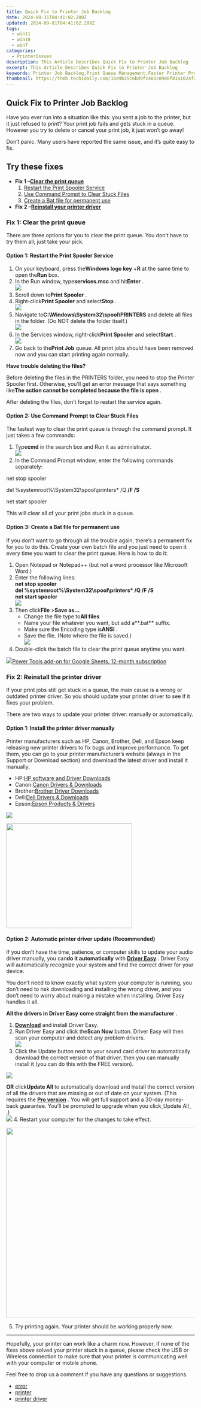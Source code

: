 ```yaml
---
title: Quick Fix to Printer Job Backlog
date: 2024-08-31T04:41:02.208Z
updated: 2024-09-01T04:41:02.208Z
tags:
  - win11
  - win10
  - win7
categories:
  - PrinterIssues
description: This Article Describes Quick Fix to Printer Job Backlog
excerpt: This Article Describes Quick Fix to Printer Job Backlog
keywords: Printer Job Backlog,Print Queue Management,Faster Printer Processing,Printer Performance Optimization,Print Backlog Solutions,Reduce Print Job Delays,Printer Backlog Reduction Tips
thumbnail: https://thmb.techidaily.com/16a9b35c6bd9fc401c0908fd1a1024fa5ae9f4d4fbf37f1eb35abe3fab424ae1.jpg
---
```


## Quick Fix to Printer Job Backlog

 Have you ever run into a situation like this: you sent a job to the printer, but it just refused to print? Your print job fails and gets stuck in a queue. However you try to delete or cancel your print job, it just won’t go away!

 Don’t panic. Many users have reported the same issue, and it’s quite easy to fix.

## Try these fixes

* **Fix 1 –[Clear the print queue](#m1)**  
   1. [Restart the Print Spooler Service](#f1)  
   2. [Use Command Prompt to Clear Stuck Files](#f2)  
   3. [Create a Bat file for permanent use](#f3)
* **Fix 2 –[Reinstall your printer driver](#m2)**

### Fix 1: Clear the print queue

 There are three options for you to clear the print queue. You don’t have to try them all; just take your pick.

#### Option 1: Restart the Print Spooler Service

1. On your keyboard, press the**Windows logo key** +**R** at the same time to open the**Run** box.
2. In the Run window, type**services.msc** and hit**Enter** .  
![](https://images.drivereasy.com/wp-content/uploads/2020/01/services-run-box.jpg)
3. Scroll down to**Print Spooler** .
4. Right-click**Print Spooler** and select**Stop** .  
![](https://images.drivereasy.com/wp-content/uploads/2020/01/stop-the-service.jpg)
5. Navigate to**C:\\Windows\\System32\\spool\\PRINTERS** and delete all files in the folder. (Do NOT delete the folder itself.)  
![](https://images.drivereasy.com/wp-content/uploads/2020/01/delete.jpg)
6. In the Services window, right-click**Print Spooler** and select**Start** .  
![](https://images.drivereasy.com/wp-content/uploads/2020/01/start-service.jpg)
7. Go back to the**Print Job** queue. All print jobs should have been removed now and you can start printing again normally.

**Have trouble deleting the files?**
  
 Before deleting the files in the PRINTERS folder, you need to stop the Printer Spooler first. Otherwise, you’ll get an error message that says something like**The action cannot be completed because the file is open** .  
  
 After deleting the files, don’t forget to restart the service again.

#### Option 2: Use Command Prompt to Clear Stuck Files

 The fastest way to clear the print queue is through the command prompt. It just takes a few commands:

1. Type**cmd** in the search box and Run it as administrator.  
![](https://images.drivereasy.com/wp-content/uploads/2020/01/command-prompt-admin.jpg)
2. In the Command Prompt window, enter the following commands separately:

net stop spooler

del %systemroot%\System32\spool\printers\* /Q **/F /S**

net start spooler

This will clear all of your print jobs stuck in a queue.

#### Option 3: Create a Bat file for permanent use

 If you don’t want to go through all the trouble again, there’s a permanent fix for you to do this. Create your own batch file and you just need to open it every time you want to clear the print queue. Here is how to do it:

1. Open Notepad or Notepad++ (but not a word processor like Microsoft Word.)
2. Enter the following lines:  
 **net stop spooler**  
 **del %systemroot%\\System32\\spool\\printers\* /Q /F /S**  
 **net start spooler**  
![](https://images.drivereasy.com/wp-content/uploads/2020/01/note.jpg)
3. Then click**File** \>**Save as…**  
   * Change the file type to**All files**  
   * Name your file whatever you want, but add a**.bat** suffix.  
   * Make sure the Encoding type is**ANSI** .  
   * Save the file. (Note where the file is saved.)  
   ![](https://images.drivereasy.com/wp-content/uploads/2020/01/batch-file.jpg)
4. Double-click the batch file to clear the print queue anytime you want.

<!-- affiliate ads begin -->
<a href="https://secure.2checkout.com/order/checkout.php?PRODS=4721564&QTY=1&AFFILIATE=108875&CART=1"><img src="https://secure.avangate.com/images/merchant/c14a8df1e1b4d5297e9cb30cb34d5a00/products/copy_power-tools-48.png" border="0">Power Tools add-on for Google Sheets, 12-month subscription</a>
<!-- affiliate ads end -->
### Fix 2: Reinstall the printer driver

 If your print jobs still get stuck in a queue, the main cause is a wrong or outdated printer driver. So you should update your printer driver to see if it fixes your problem.

 There are two ways to update your printer driver: manually or automatically.

#### Option 1: Install the printer driver manually

 Printer manufacturers such as HP, Canon, Brother, Dell, and Epson keep releasing new printer drivers to fix bugs and improve performance. To get them, you can go to your printer manufacturer’s website (always in the Support or Download section) and download the latest driver and install it manually.

* HP:[HP software and Driver Downloads](https://support.hp.com/us-en/drivers)
* Canon:[Canon Drivers & Downloads](https://www.usa.canon.com/internet/portal/us/home/support/drivers-downloads)
* Brother:[Brother Driver Downloads](https://www.brother-usa.com/brother-support/driver-downloads)
* Dell:[Dell Drivers & Downloads](https://shop-links.co/link/?exclusive=1&publisher_slug=itechdaily19598&url=https%3A%2F%2Fwww.dell.com%2Fsupport%2Fhome%2Fus%2Fen%2F04%3Fapp%3Ddrivers)
* Epson:[Epson Products & Drivers](https://global.epson.com/products%5Fand%5Fdrivers/)

![](https://images.drivereasy.com/wp-content/uploads/2020/01/kisspng-pixel-illustration-printer-5a983b8a6f6aa4.5830009615199261544564.png)

<!-- affiliate ads begin -->
<a href="https://laganoo.pxf.io/c/5597632/1657397/16446" target="_top" id="1657397"><img src="//a.impactradius-go.com/display-ad/16446-1657397" border="0" alt="" width="336" height="280"/></a><img height="0" width="0" src="https://imp.pxf.io/i/5597632/1657397/16446" style="position:absolute;visibility:hidden;" border="0" />
<!-- affiliate ads end -->
#### Option 2: Automatic printer driver update (Recommended)

 If you don’t have the time, patience, or computer skills to update your audio driver manually, you can**do it automatically** with **[Driver Easy](https://tools.techidaily.com/drivereasy/download/)**  . Driver Easy will automatically recognize your system and find the correct driver for your device.

 You don’t need to know exactly what system your computer is running, you don’t need to risk downloading and installing the wrong driver, and you don’t need to worry about making a mistake when installing. Driver Easy handles it all.

**All the drivers in Driver Easy** **come straight from** **the manufacturer** .

1. **[Download](https://tools.techidaily.com/drivereasy/download/)**  and install Driver Easy.
2. Run Driver Easy and click the**Scan Now** button. Driver Easy will then scan your computer and detect any problem drivers.  
![](https://images.drivereasy.com/wp-content/uploads/2020/01/scan-now-1.png)
3. Click the Update button next to your sound card driver to automatically download the correct version of that driver, then you can manually install it (you can do this with the FREE version).  
<!-- affiliate ads begin -->
<a href="https://shop.mondly.com/affiliate.php?ACCOUNT=ATISTUDI&AFFILIATE=108875&PATH=https%3A%2F%2Fwww.mondly.com%3FAFFILIATE%3D108875%26RESOURCE%3D%2BEducational%2B970x90%2B"><img src="https://secure.avangate.com/images/merchant/69c418c33ec2e1a4267fa9bb77fa1428/educational-970x90.gif" border="0"></a>
<!-- affiliate ads end -->

**OR** click**Update All** to automatically download and install the correct version of all the drivers that are missing or out of date on your system. (This requires the **[Pro version](https://tools.techidaily.com/drivereasy/download/)**  . You will get full support and a 30-day money-back guarantee. You’ll be prompted to upgrade when you click_Update All_ .)  
![](https://images.drivereasy.com/wp-content/uploads/2020/01/update-all-your-drivers-1.jpg)
4. Restart your computer for the changes to take effect.
<!-- affiliate ads begin -->
<a href="https://coinrule.sjv.io/c/5597632/1958379/18409" target="_top" id="1958379"><img src="//a.impactradius-go.com/display-ad/18409-1958379" border="0" alt="" width="856" height="508"/></a><img height="0" width="0" src="https://imp.pxf.io/i/5597632/1958379/18409" style="position:absolute;visibility:hidden;" border="0" />
<!-- affiliate ads end -->
5. Try printing again. Your printer should be working properly now.

---

 Hopefully, your printer can work like a charm now. However, if none of the fixes above solved your printer stuck in a queue, please check the USB or Wireless connection to make sure that your printer is communicating well with your computer or mobile phone.

Feel free to drop us a comment if you have any questions or suggestions.

* [error](https://tools.techidaily.com/drivereasy/download/)
* [printer](https://tools.techidaily.com/drivereasy/download/)
* [printer driver](https://tools.techidaily.com/drivereasy/download/)

<ins class="adsbygoogle"
     style="display:block"
     data-ad-format="autorelaxed"
     data-ad-client="ca-pub-7571918770474297"
     data-ad-slot="1223367746"></ins>



<ins class="adsbygoogle"
     style="display:block"
     data-ad-client="ca-pub-7571918770474297"
     data-ad-slot="8358498916"
     data-ad-format="auto"
     data-full-width-responsive="true"></ins>






